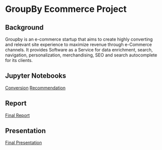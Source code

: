 # GroupBy Ecommerce Project

## Background
Groupby is an e-commerce startup that aims to create highly converting and relevant site experience to maximize revenue through e-Commerce channels. It provides Software as a Service for data enrichment, search, navigation, personalization, merchandising, SEO and search autocomplete for its clients.

## Jupyter Notebooks
[Conversion](notebooks/groupby_user_conversion.ipynb)
[Recommendation](notebooks/Groupby_Recommendation.ipynb)

## Report
[Final Report](GroupbyReport.docx)

## Presentation
[Final Presentation](FinalPresentationUpdate.pptx)
